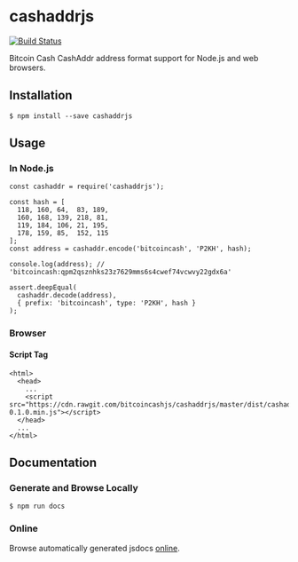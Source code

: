 # cashaddrjs

[![Build Status](https://travis-ci.org/bitcoincashjs/cashaddrjs.svg?branch=master)](https://travis-ci.com/bitcoincashjs/cashaddrjs)

Bitcoin Cash CashAddr address format support for Node.js and web browsers.

## Installation

`$ npm install --save cashaddrjs`

## Usage

### In Node.js

```
const cashaddr = require('cashaddrjs');

const hash = [
  118, 160, 64,  83, 189,
  160, 168, 139, 218, 81,
  119, 184, 106, 21, 195,
  178, 159, 85,  152, 115
];
const address = cashaddr.encode('bitcoincash', 'P2KH', hash);

console.log(address); // 'bitcoincash:qpm2qsznhks23z7629mms6s4cwef74vcwvy22gdx6a'

assert.deepEqual(
  cashaddr.decode(address),
  { prefix: 'bitcoincash', type: 'P2KH', hash }
);

```

### Browser

#### Script Tag

```
<html>
  <head>
    ...
    <script src="https://cdn.rawgit.com/bitcoincashjs/cashaddrjs/master/dist/cashaddrjs-0.1.0.min.js"></script>
  </head>
  ...
</html>
```

## Documentation

### Generate and Browse Locally

```
$ npm run docs
```

### Online

Browse automatically generated jsdocs [online](https://cdn.rawgit.com/bitcoincashjs/cashaddrjs/master/docs/global.html#encode).
